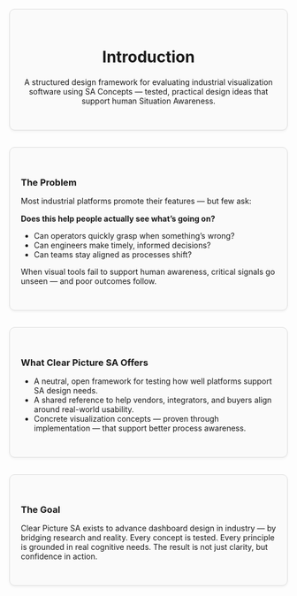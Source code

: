 <div style="border: 1px solid #ddd; border-radius: 10px; padding: 30px 20px; margin: 30px 0; background-color: #fafafa; box-shadow: 0 2px 4px rgba(0,0,0,0.05); text-align: center;">
  <div style="max-width: 600px; margin: 0 auto;">
    <h1 style="margin-bottom: 20px;">Introduction</h1>
    <p>A structured design framework for evaluating industrial visualization software using SA Concepts — tested, practical design ideas that support human Situation Awareness.</p>
  </div>
</div>

<div style="border: 1px solid #ddd; border-radius: 10px; padding: 30px 20px; margin: 30px 0; background-color: #fafafa; box-shadow: 0 2px 4px rgba(0,0,0,0.05);">
  <h3 style="margin-bottom: 15px;">The Problem</h3>

  Most industrial platforms promote their features — but few ask:

  <div style="margin-top: 15px;"><b>Does this help people actually see what’s going on?</b></div>
  <ul>
    <li>Can operators quickly grasp when something’s wrong?</li>
    <li>Can engineers make timely, informed decisions?</li>
    <li>Can teams stay aligned as processes shift?</li>
  </ul>

  When visual tools fail to support human awareness, critical signals go unseen — and poor outcomes follow.
</div>

<div style="border: 1px solid #ddd; border-radius: 10px; padding: 30px 20px; margin: 30px 0; background-color: #fafafa; box-shadow: 0 2px 4px rgba(0,0,0,0.05);">
  <h3 style="margin-bottom: 15px;">What Clear Picture SA Offers</h3>

  <ul>
    <li>A neutral, open framework for testing how well platforms support SA design needs.</li>
    <li>A shared reference to help vendors, integrators, and buyers align around real-world usability.</li>
    <li>Concrete visualization concepts — proven through implementation — that support better process awareness.</li>
  </ul>
</div>

<div style="border: 1px solid #ddd; border-radius: 10px; padding: 30px 20px; margin: 30px 0; background-color: #fafafa; box-shadow: 0 2px 4px rgba(0,0,0,0.05);">
  <h3 style="margin-bottom: 15px;">The Goal</h3>

  Clear Picture SA exists to advance dashboard design in industry — by bridging research and reality. Every concept is tested. Every principle is grounded in real cognitive needs. The result is not just clarity, but confidence in action.
</div>
